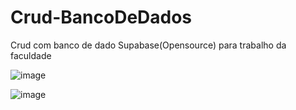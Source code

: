 # Crud-BancoDeDados
Crud com banco de dado Supabase(Opensource) para trabalho da faculdade

![image](https://github.com/viniciusnxar/Crud-BancoDeDados/assets/96258593/8d0c72a4-e5a5-4a46-b5db-8d8151945dac)

![image](https://github.com/viniciusnxar/Crud/assets/96258593/2c898318-0349-4276-bcda-9c5ed37bf809)
